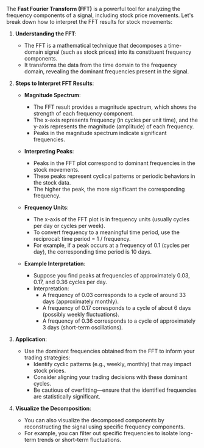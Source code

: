 The **Fast Fourier Transform (FFT)** is a powerful tool for analyzing the frequency components of a signal, including stock price movements. Let's break down how to interpret the FFT results for stock movements:

1. **Understanding the FFT**:
   - The FFT is a mathematical technique that decomposes a time-domain signal (such as stock prices) into its constituent frequency components.
   - It transforms the data from the time domain to the frequency domain, revealing the dominant frequencies present in the signal.

2. **Steps to Interpret FFT Results**:
   - **Magnitude Spectrum**:
     - The FFT result provides a magnitude spectrum, which shows the strength of each frequency component.
     - The x-axis represents frequency (in cycles per unit time), and the y-axis represents the magnitude (amplitude) of each frequency.
     - Peaks in the magnitude spectrum indicate significant frequencies.

   - **Interpreting Peaks**:
     - Peaks in the FFT plot correspond to dominant frequencies in the stock movements.
     - These peaks represent cyclical patterns or periodic behaviors in the stock data.
     - The higher the peak, the more significant the corresponding frequency.

   - **Frequency Units**:
     - The x-axis of the FFT plot is in frequency units (usually cycles per day or cycles per week).
     - To convert frequency to a meaningful time period, use the reciprocal: time period = 1 / frequency.
     - For example, if a peak occurs at a frequency of 0.1 (cycles per day), the corresponding time period is 10 days.

   - **Example Interpretation**:
     - Suppose you find peaks at frequencies of approximately 0.03, 0.17, and 0.36 cycles per day.
     - Interpretation:
       - A frequency of 0.03 corresponds to a cycle of around 33 days (approximately monthly).
       - A frequency of 0.17 corresponds to a cycle of about 6 days (possibly weekly fluctuations).
       - A frequency of 0.36 corresponds to a cycle of approximately 3 days (short-term oscillations).

3. **Application**:
   - Use the dominant frequencies obtained from the FFT to inform your trading strategies:
     - Identify cyclic patterns (e.g., weekly, monthly) that may impact stock prices.
     - Consider aligning your trading decisions with these dominant cycles.
     - Be cautious of overfitting—ensure that the identified frequencies are statistically significant.

4. **Visualize the Decomposition**:
   - You can also visualize the decomposed components by reconstructing the signal using specific frequency components.
   - For example, you can filter out specific frequencies to isolate long-term trends or short-term fluctuations.

